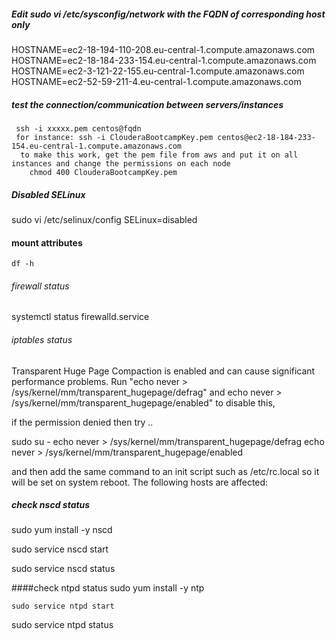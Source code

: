 ##### Edit sudo vi /etc/sysconfig/network with the FQDN of corresponding host only
HOSTNAME=ec2-18-194-110-208.eu-central-1.compute.amazonaws.com
HOSTNAME=ec2-18-184-233-154.eu-central-1.compute.amazonaws.com
HOSTNAME=ec2-3-121-22-155.eu-central-1.compute.amazonaws.com
HOSTNAME=ec2-52-59-211-4.eu-central-1.compute.amazonaws.com

##### test the connection/communication between servers/instances

     ssh -i xxxxx.pem centos@fqdn
     for instance: ssh -i ClouderaBootcampKey.pem centos@ec2-18-184-233-154.eu-central-1.compute.amazonaws.com
	  to make this work, get the pem file from aws and put it on all instances and change the permissions on each node
		chmod 400 ClouderaBootcampKey.pem


##### Disabled SELinux
  sudo vi /etc/selinux/config
    SELinux=disabled

#### mount attributes
    df -h 

###### firewall status
systemctl status firewalld.service 

###### iptables status


######
Transparent Huge Page Compaction is enabled and can cause significant performance problems. Run 
"echo never > /sys/kernel/mm/transparent_hugepage/defrag" and 
echo never > /sys/kernel/mm/transparent_hugepage/enabled" to disable this, 

 if the permission denied then try ..

sudo su -
echo never > /sys/kernel/mm/transparent_hugepage/defrag
echo never > /sys/kernel/mm/transparent_hugepage/enabled

and then add the same command to an init script such as /etc/rc.local so it will be set on system reboot. The following hosts are affected: 

##### check nscd status
  sudo yum install -y nscd

   sudo service nscd start

   sudo service nscd status

####check ntpd status
   sudo yum install -y ntp

    sudo service ntpd start

   sudo service ntpd status

